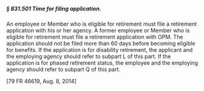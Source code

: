 ##### § 831.501 Time for filing application. #####

An employee or Member who is eligible for retirement must file a retirement application with his or her agency. A former employee or Member who is eligible for retirement must file a retirement application with OPM. The application should not be filed more than 60 days before becoming eligible for benefits. If the application is for disability retirement, the applicant and the employing agency should refer to subpart L of this part. If the application is for phased retirement status, the employee and the employing agency should refer to subpart Q of this part.

[79 FR 46619, Aug. 8, 2014]